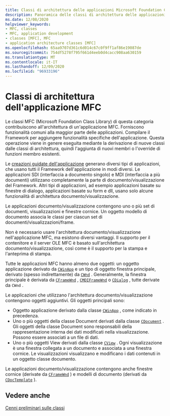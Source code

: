 ```yaml
---
title: Classi di architettura delle applicazioni Microsoft Foundation Classes (MFC)
description: Panoramica delle classi di architettura delle applicazioni della libreria MFC (Microsoft Foundation Class).
ms.date: 12/08/2020
helpviewer_keywords:
- MFC, classes
- MFC, application development
- classes [MFC], MFC
- application architecture classes [MFC]
ms.openlocfilehash: 65aa9707d361c6d014c67c0f9ff1af86e19087de
ms.sourcegitcommit: 754df5278f795f661d4eeb0d4cacc908aa630159
ms.translationtype: MT
ms.contentlocale: it-IT
ms.lasthandoff: 12/09/2020
ms.locfileid: "96933196"
---
```

# <a name="mfc-application-architecture-classes"></a>Classi di architettura dell'applicazione MFC

Le classi MFC (Microsoft Foundation Class Library) di questa categoria contribuiscono all'architettura di un'applicazione MFC. Forniscono funzionalità comuni alla maggior parte delle applicazioni. Compilare il Framework per aggiungere funzionalità specifiche dell'applicazione. Questa operazione viene in genere eseguita mediante la derivazione di nuove classi dalle classi di architettura, quindi l'aggiunta di nuovi membri o l'override di funzioni membro esistenti.

Le [creazioni guidate dell'applicazione](reference/mfc-application-wizard.md) generano diversi tipi di applicazioni, che usano tutti il Framework dell'applicazione in modi diversi. Le applicazioni SDI (interfaccia a documento singolo) e MDI (interfaccia a più documenti) utilizzano completamente la parte di documento/visualizzazione del Framework. Altri tipi di applicazioni, ad esempio applicazioni basate su finestre di dialogo, applicazioni basate su form e dll, usano solo alcune funzionalità di architettura documento/visualizzazione.

Le applicazioni documento/visualizzazione contengono uno o più set di documenti, visualizzazioni e finestre cornice. Un oggetto modello di documento associa le classi per ciascun set di documenti/visualizzazioni/frame.

Non è necessario usare l'architettura documento/visualizzazione nell'applicazione MFC, ma esistono diversi vantaggi. Il supporto per il contenitore e il server OLE MFC è basato sull'architettura documento/visualizzazione, così come è il supporto per la stampa e l'anteprima di stampa.

Tutte le applicazioni MFC hanno almeno due oggetti: un oggetto applicazione derivato da [`CWinApp`](reference/cwinapp-class.md) e un tipo di oggetto finestra principale, derivato (spesso indirettamente) da [`CWnd`](reference/cwnd-class.md) . Generalmente, la finestra principale è derivata da [`CFrameWnd`](reference/cframewnd-class.md) , [`CMDIFrameWnd`](reference/cmdiframewnd-class.md) o [`CDialog`](reference/cdialog-class.md) , tutte derivate da `CWnd` .

Le applicazioni che utilizzano l'architettura documento/visualizzazione contengono oggetti aggiuntivi. Gli oggetti principali sono:

- Oggetto applicazione derivato dalla classe [`CWinApp`](reference/cwinapp-class.md) , come indicato in precedenza.
- Uno o più oggetti della classe Document derivati dalla classe [`CDocument`](reference/cdocument-class.md) . Gli oggetti della classe Document sono responsabili della rappresentazione interna dei dati modificati nella visualizzazione. Possono essere associati a un file di dati.
- Uno o più oggetti View derivati dalla classe [`CView`](reference/cview-class.md) . Ogni visualizzazione è una finestra collegata a un documento e associata a una finestra cornice. Le visualizzazioni visualizzano e modificano i dati contenuti in un oggetto classe documento.

Le applicazioni documento/visualizzazione contengono anche finestre cornice (derivate da [`CFrameWnd`](reference/cframewnd-class.md) ) e modelli di documento (derivati da [`CDocTemplate`](reference/cdoctemplate-class.md) ).

## <a name="see-also"></a>Vedere anche

[Cenni preliminari sulle classi](class-library-overview.md)